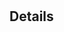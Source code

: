 # <!--- Branch -->
<!--- Describe your changes in detail -->

## Details
<!--- Why is this change required? What problem does it solve? -->
<!--- Or use this as a checklist-->

